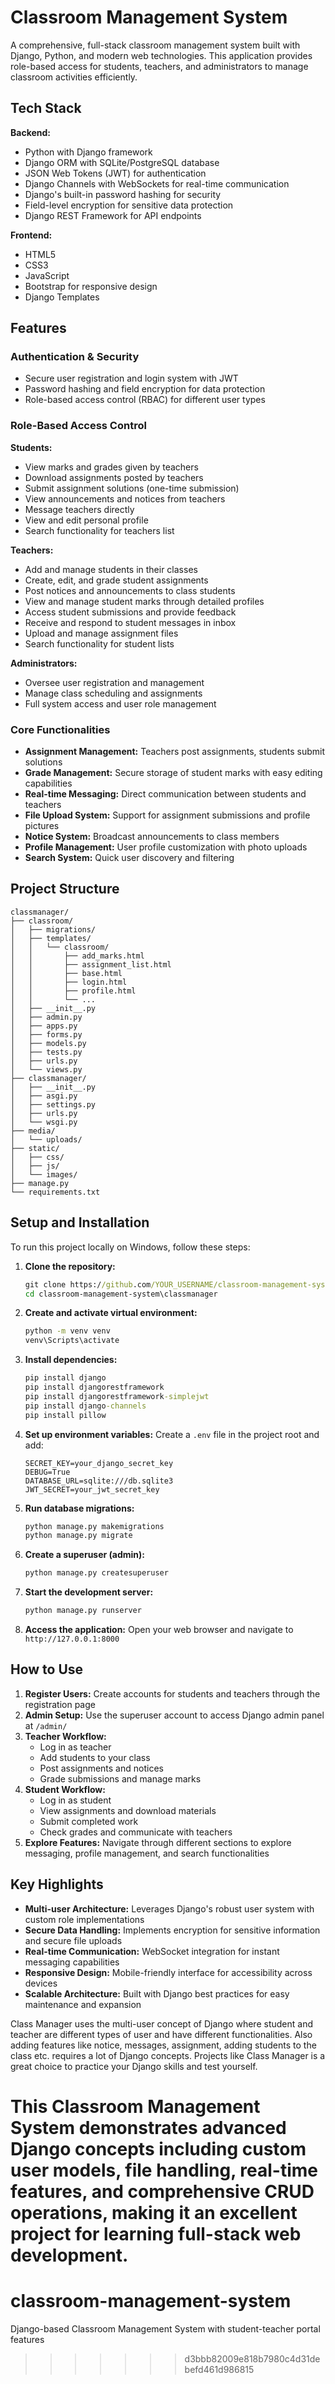 # Classroom Management System

A comprehensive, full-stack classroom management system built with Django, Python, and modern web technologies. This application provides role-based access for students, teachers, and administrators to manage classroom activities efficiently.

## Tech Stack

**Backend:**
- Python with Django framework
- Django ORM with SQLite/PostgreSQL database
- JSON Web Tokens (JWT) for authentication
- Django Channels with WebSockets for real-time communication
- Django's built-in password hashing for security
- Field-level encryption for sensitive data protection
- Django REST Framework for API endpoints

**Frontend:**
- HTML5
- CSS3
- JavaScript
- Bootstrap for responsive design
- Django Templates

## Features

### Authentication & Security
- Secure user registration and login system with JWT
- Password hashing and field encryption for data protection
- Role-based access control (RBAC) for different user types

### Role-Based Access Control
**Students:**
- View marks and grades given by teachers
- Download assignments posted by teachers
- Submit assignment solutions (one-time submission)
- View announcements and notices from teachers
- Message teachers directly
- View and edit personal profile
- Search functionality for teachers list

**Teachers:**
- Add and manage students in their classes
- Create, edit, and grade student assignments
- Post notices and announcements to class students
- View and manage student marks through detailed profiles
- Access student submissions and provide feedback
- Receive and respond to student messages in inbox
- Upload and manage assignment files
- Search functionality for student lists

**Administrators:**
- Oversee user registration and management
- Manage class scheduling and assignments
- Full system access and user role management

### Core Functionalities
- **Assignment Management:** Teachers post assignments, students submit solutions
- **Grade Management:** Secure storage of student marks with easy editing capabilities
- **Real-time Messaging:** Direct communication between students and teachers
- **File Upload System:** Support for assignment submissions and profile pictures
- **Notice System:** Broadcast announcements to class members
- **Profile Management:** User profile customization with photo uploads
- **Search System:** Quick user discovery and filtering

## Project Structure

```
classmanager/
├── classroom/
│   ├── migrations/
│   ├── templates/
│   │   └── classroom/
│   │       ├── add_marks.html
│   │       ├── assignment_list.html
│   │       ├── base.html
│   │       ├── login.html
│   │       ├── profile.html
│   │       └── ...
│   ├── __init__.py
│   ├── admin.py
│   ├── apps.py
│   ├── forms.py
│   ├── models.py
│   ├── tests.py
│   ├── urls.py
│   └── views.py
├── classmanager/
│   ├── __init__.py
│   ├── asgi.py
│   ├── settings.py
│   ├── urls.py
│   └── wsgi.py
├── media/
│   └── uploads/
├── static/
│   ├── css/
│   ├── js/
│   └── images/
├── manage.py
└── requirements.txt
```

## Setup and Installation

To run this project locally on Windows, follow these steps:

1. **Clone the repository:**
   ```cmd
   git clone https://github.com/YOUR_USERNAME/classroom-management-system.git
   cd classroom-management-system\classmanager
   ```

2. **Create and activate virtual environment:**
   ```cmd
   python -m venv venv
   venv\Scripts\activate
   ```

3. **Install dependencies:**
   ```cmd
   pip install django
   pip install djangorestframework
   pip install djangorestframework-simplejwt
   pip install django-channels
   pip install pillow
   ```

4. **Set up environment variables:**
   Create a `.env` file in the project root and add:
   ```
   SECRET_KEY=your_django_secret_key
   DEBUG=True
   DATABASE_URL=sqlite:///db.sqlite3
   JWT_SECRET=your_jwt_secret_key
   ```

5. **Run database migrations:**
   ```cmd
   python manage.py makemigrations
   python manage.py migrate
   ```

6. **Create a superuser (admin):**
   ```cmd
   python manage.py createsuperuser
   ```

7. **Start the development server:**
   ```cmd
   python manage.py runserver
   ```

8. **Access the application:**
   Open your web browser and navigate to `http://127.0.0.1:8000`

## How to Use

1. **Register Users:** Create accounts for students and teachers through the registration page
2. **Admin Setup:** Use the superuser account to access Django admin panel at `/admin/`
3. **Teacher Workflow:** 
   - Log in as teacher
   - Add students to your class
   - Post assignments and notices
   - Grade submissions and manage marks
4. **Student Workflow:**
   - Log in as student
   - View assignments and download materials
   - Submit completed work
   - Check grades and communicate with teachers
5. **Explore Features:** Navigate through different sections to explore messaging, profile management, and search functionalities

## Key Highlights

- **Multi-user Architecture:** Leverages Django's robust user system with custom role implementations
- **Secure Data Handling:** Implements encryption for sensitive information and secure file uploads
- **Real-time Communication:** WebSocket integration for instant messaging capabilities
- **Responsive Design:** Mobile-friendly interface for accessibility across devices
- **Scalable Architecture:** Built with Django best practices for easy maintenance and expansion

Class Manager uses the multi-user concept of Django where student and teacher are different types of user and have different functionalities. Also adding features like notice, messages, assignment, adding students to the class etc. requires a lot of Django concepts. Projects like Class Manager is a great choice to practice your Django skills and test yourself.

This Classroom Management System demonstrates advanced Django concepts including custom user models, file handling, real-time features, and comprehensive CRUD operations, making it an excellent project for learning full-stack web development.
=======
# classroom-management-system
Django-based Classroom Management System with student-teacher portal features
>>>>>>> d3bbb82009e818b7980c4d31debefd461d986815
